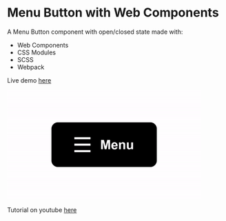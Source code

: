 # Menu Button with Web Components

A Menu Button component with open/closed state made with:

- Web Components
- CSS Modules
- SCSS
- Webpack

Live demo [here](https://pookage.github.io/web-components-menu-button/dist/)

![Menu Button demo](https://raw.githubusercontent.com/pookage/web-components-menu-button/master/screenshots/demo.gif)

Tutorial on youtube [here](https://youtu.be/cbE4KoyZS0Y)